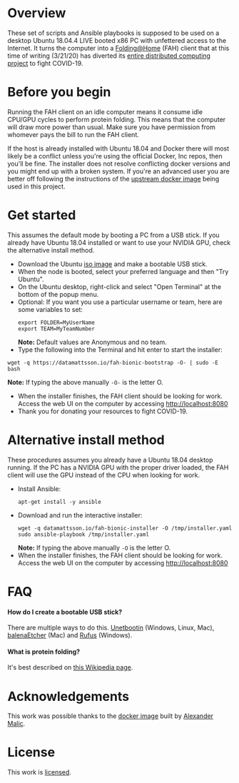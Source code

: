 # Overview
These set of scripts and Ansible playbooks is supposed to be used on a desktop Ubuntu 18.04.4 LIVE booted x86 PC with unfettered access to the Internet. It turns the computer into a [Folding@Home](https://foldingathome.org/) (FAH) client that at this time of writing (3/21/20) has diverted its [entire distributed computing project](https://foldingathome.org/2020/03/15/coronavirus-what-were-doing-and-how-you-can-help-in-simple-terms/) to fight COVID-19.

# Before you begin
Running the FAH client on an idle computer means it consume idle CPU/GPU cycles to perform protein folding. This means that the computer will draw more power than usual. Make sure you have permission from whomever pays the bill to run the FAH client.

If the host is already installed with Ubuntu 18.04 and Docker there will most likely be a conflict unless you're using the official Docker, Inc repos, then you'll be fine. The installer does not resolve conflicting docker versions and you might end up with a broken system. If you're an advanced user you are better off following the instructions of the [upstream docker image](https://hub.docker.com/r/amalic/nvdocker-folding-home) being used in this project.

# Get started
This assumes the default mode by booting a PC from a USB stick. If you already have Ubuntu 18.04 installed or want to use your NVIDIA GPU, check the alternative install method.

- Download the Ubuntu [iso image](http://releases.ubuntu.com/18.04.4/ubuntu-18.04.4-desktop-amd64.iso) and make a bootable USB stick.
- When the node is booted, select your preferred language and then "Try Ubuntu". 
- On the Ubuntu desktop, right-click and select "Open Terminal" at the bottom of the popup menu.
- Optional: If you want you use a particular username or team, here are some variables to set:
  ```
  export FOLDER=MyUserName
  export TEAM=MyTeamNumber
  ```
  **Note:** Default values are Anonymous and no team.
- Type the following into the Terminal and hit enter to start the installer:
```
wget -q https://datamattsson.io/fah-bionic-bootstrap -O- | sudo -E bash
```
**Note:** If typing the above manually `-O-` is the letter O.
- When the installer finishes, the FAH client should be looking for work. Access the web UI on the computer by accessing [http://localhost:8080](http://localhost:8080)
- Thank you for donating your resources to fight COVID-19.

# Alternative install method
These procedures assumes you already have a Ubuntu 18.04 desktop running. If the PC has a NVIDIA GPU with the proper driver loaded, the FAH client will use the GPU instead of the CPU when looking for work.

- Install Ansible:
  ```
  apt-get install -y ansible
  ```
- Download and run the interactive installer:
  ```
  wget -q datamattsson.io/fah-bionic-installer -O /tmp/installer.yaml
  sudo ansible-playbook /tmp/installer.yaml
  ```
  **Note:** If typing the above manually `-O` is the letter O.
- When the installer finishes, the FAH client should be looking for work. Access the web UI on the computer by accessing [http://localhost:8080](http://localhost:8080)

# FAQ

#### How do I create a bootable USB stick?

There are multiple ways to do this. [Unetbootin](https://unetbootin.github.io/) (Windows, Linux, Mac), [balenaEtcher](https://www.balena.io/etcher/) (Mac) and [Rufus](https://rufus.ie) (Windows).

#### What is protein folding?

It's best described on [this Wikipedia page](https://en.wikipedia.org/wiki/Protein_folding).

# Acknowledgements
This work was possible thanks to the [docker image](https://hub.docker.com/r/amalic/nvdocker-folding-home) built by [Alexander Malic](https://www.linkedin.com/in/alexandermalic).

# License
This work is [licensed](LICENSE).
